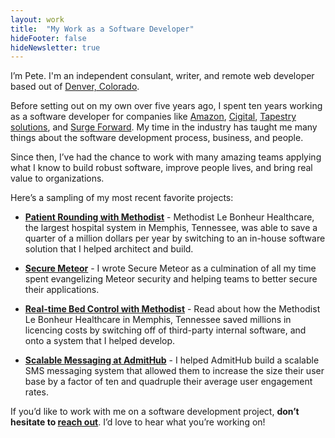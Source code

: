 ```yaml
---
layout: work
title:  "My Work as a Software Developer"
hideFooter: false
hideNewsletter: true
---
```


I’m Pete. I'm an independent consulant, writer, and remote web developer based out of <a href="https://www.google.com/maps/place/Denver,+CO/">Denver, Colorado</a>.

Before setting out on my own over five years ago, I spent ten years working as a software developer for companies like <a href="http://www.amazon.com/">Amazon</a>, <a href="https://www.cigital.com/">Cigital</a>, <a href="http://www.tapestrysolutions.com/">Tapestry solutions</a>, and <a href="http://www.surgeforward.com/">Surge Forward</a>. My time in the industry has taught me many things about the software development process, business, and people.

Since then, I’ve had the chance to work with many amazing teams applying what I know to build robust software, improve people lives, and bring real value to organizations.

Here’s a sampling of my most recent favorite projects:

<ul>
<li style="margin-bottom: 1em;"><a href="/work/patient-rounding-with-methodist"><strong>Patient Rounding with Methodist</strong></a> - Methodist Le Bonheur Healthcare, the largest hospital system in Memphis, Tennessee, was able to save a quarter of a million dollars per year by switching to an in-house software solution that I helped architect and build.</li>
<li style="margin-bottom: 1em;"><a href="/work/secure-meteor"><strong>Secure Meteor</strong></a> - I wrote Secure Meteor as a culmination of all my time spent evangelizing Meteor security and helping teams to better secure their applications.</li>
<li style="margin-bottom: 1em;"><a href="/work/real-time-bed-control-with-methodist"><strong>Real-time Bed Control with Methodist</strong></a> - Read about how the Methodist Le Bonheur Healthcare in Memphis, Tennessee saved millions in licencing costs by switching off of third-party internal software, and onto a system that I helped develop.</li>
<li><a href="/work/scalable-messaging-at-admithub"><strong>Scalable Messaging at AdmitHub</strong></a> - I helped AdmitHub build a scalable SMS messaging system that allowed them to increase the size their user base by a factor of ten and quadruple their average user engagement rates.</li>
</ul>

If you’d like to work with me on a software development project, <strong>don’t hesitate to <a href="mailto:hello@petecorey.com">reach out</a></strong>. I’d love to hear what you’re working on!
